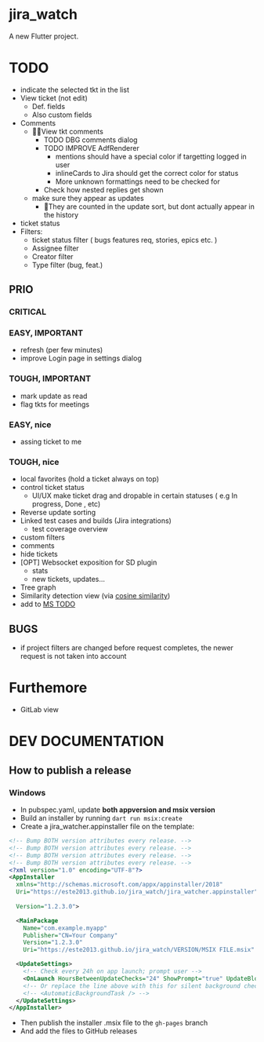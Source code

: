# jira_watch

A new Flutter project.

# TODO
 - indicate the selected tkt in the list
 - View ticket (not edit)
   - Def. fields
   - Also custom fields
 - Comments
   - 🏃‍♂️View tkt comments 
     - TODO DBG comments dialog
     - TODO IMPROVE AdfRenderer
       - mentions should have a special color if targetting logged in user
       - inlineCards to Jira should get the correct color for status
       - More unknown formattings need to be checked for
     - Check how nested replies get shown
   - make sure they appear as updates
     - 🐞They are counted in the update sort, but dont actually appear in the history
 - ticket status
 - Filters:
   - ticket status filter ( bugs features req, stories, epics etc. )
   - Assignee filter
   - Creator filter
   - Type filter (bug, feat.)



## PRIO

### CRITICAL

### EASY, IMPORTANT
 - refresh (per few minutes)
 - improve Login page in settings dialog

### TOUGH, IMPORTANT
 - mark update as read
 - flag tkts for meetings


### EASY, nice
 - assing ticket to me

### TOUGH, nice
 - local favorites (hold a ticket always on top)
 - control ticket status
   - UI/UX make ticket drag and dropable in certain statuses ( e.g In progress, Done , etc)
 - Reverse update sorting
 - Linked test cases and builds (Jira integrations) 
   - test coverage overview
 - custom filters
 - comments
 - hide tickets
 - [OPT] Websocket exposition for SD plugin
   - stats
   - new tickets, updates...
 - Tree graph 
 - Similarity detection view (via [cosine similarity](https://en.wikipedia.org/wiki/Cosine_similarity))
 - add to [MS TODO](https://support.microsoft.com/en-au/office/using-microsoft-to-do-s-api-f944256d-3b08-4945-ba69-2c17afeb60b4#:~:text=Microsoft%20To%20Do%20uses%20Exchange,API%20reference%20(version%202.0))

## BUGS
 - if project filters are changed before request completes, the newer request is not taken into account

# Furthemore
 - GitLab view



# DEV DOCUMENTATION

## How to publish a release 
### Windows
 - In pubspec.yaml, update **both appversion and msix version**
 - Build an installer by running `dart run msix:create`
 - Create a jira_watcher.appinstaller file on the template:
``` XML
<!-- Bump BOTH version attributes every release. -->
<!-- Bump BOTH version attributes every release. -->
<!-- Bump BOTH version attributes every release. -->
<!-- Bump BOTH version attributes every release. -->
<?xml version="1.0" encoding="UTF-8"?>
<AppInstaller
  xmlns="http://schemas.microsoft.com/appx/appinstaller/2018"
  Uri="https://este2013.github.io/jira_watch/jira_watcher.appinstaller"
 
  Version="1.2.3.0"> 

  <MainPackage
    Name="com.example.myapp"
    Publisher="CN=Your Company"
    Version="1.2.3.0"
    Uri="https://este2013.github.io/jira_watch/VERSION/MSIX FILE.msix" />

  <UpdateSettings>
    <!-- Check every 24h on app launch; prompt user -->
    <OnLaunch HoursBetweenUpdateChecks="24" ShowPrompt="true" UpdateBlocksActivation="false" />
    <!-- Or replace the line above with this for silent background checks: -->
    <!-- <AutomaticBackgroundTask /> -->
  </UpdateSettings>
</AppInstaller>
```
 - Then publish the installer .msix file to the `gh-pages` branch
 - And add the files to GitHub releases